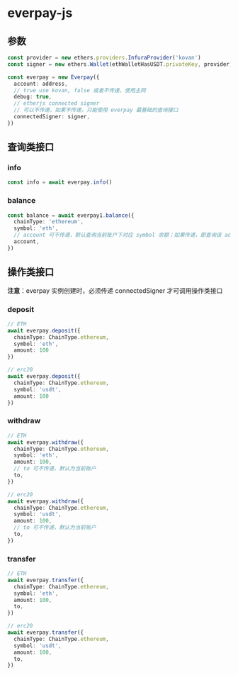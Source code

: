 # everpay-js

## 参数
```ts
const provider = new ethers.providers.InfuraProvider('kovan')
const signer = new ethers.Wallet(ethWalletHasUSDT.privateKey, provider)

const everpay = new Everpay({
  account: address,
  // true use kovan, false 或者不传递，使用主网
  debug: true,
  // etherjs connected signer
  // 可以不传递，如果不传递，只能使用 everpay 最基础的查询接口
  connectedSigner: signer,
})
```

## 查询类接口
### info
```ts
const info = await everpay.info()
```

### balance
```ts
const balance = await everpay1.balance({
  chainType: 'ethereum',
  symbol: 'eth',
  // account 可不传递，默认查询当前账户下对应 symbol 余额；如果传递，即查询该 acount 对应symbol 余额
  account,
})
```

## 操作类接口
**注意**：everpay 实例创建时，必须传递 connectedSigner 才可调用操作类接口

### deposit
```ts
// ETH
await everpay.deposit({
  chainType: ChainType.ethereum,
  symbol: 'eth',
  amount: 100
})

// erc20
await everpay.deposit({
  chainType: ChainType.ethereum,
  symbol: 'usdt',
  amount: 100
})
```

### withdraw
```ts
// ETH
await everpay.withdraw({
  chainType: ChainType.ethereum,
  symbol: 'eth',
  amount: 100,
  // to 可不传递，默认为当前账户
  to,
})

// erc20
await everpay.withdraw({
  chainType: ChainType.ethereum,
  symbol: 'usdt',
  amount: 100,
  // to 可不传递，默认为当前账户
  to,
})
```

### transfer
```ts
// ETH
await everpay.transfer({
  chainType: ChainType.ethereum,
  symbol: 'eth',
  amount: 100,
  to,
})

// erc20
await everpay.transfer({
  chainType: ChainType.ethereum,
  symbol: 'usdt',
  amount: 100,
  to,
})
```